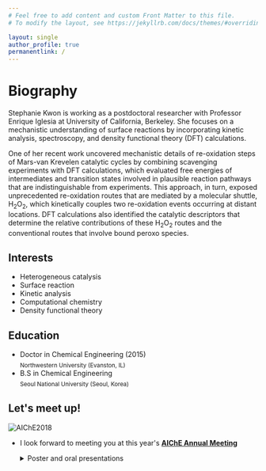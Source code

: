 ```yaml
---
# Feel free to add content and custom Front Matter to this file.
# To modify the layout, see https://jekyllrb.com/docs/themes/#overriding-theme-defaults

layout: single
author_profile: true
permanentlink: /
---
```


<p align="center">
  <!-- <img src="http://static.pokemonpets.com/images/monsters-images-300-300/18050-Shiny-Alolan-Diglett.png"> -->
  <!-- <img src="http://www.iec.northwestern.edu/images/People/stephanie_sm.jpg"> -->
</p>

# Biography
Stephanie Kwon is working as a postdoctoral researcher with Professor Enrique Iglesia at University of California, Berkeley. She focuses on a mechanistic understanding of surface reactions by incorporating kinetic analysis, spectroscopy, and density functional theory (DFT) calculations. 

One of her recent work uncovered mechanistic details of re-oxidation steps of Mars-van Krevelen catalytic cycles by combining scavenging experiments with DFT calculations, which evaluated free energies of intermediates and transition states involved in plausible reaction pathways that are indistinguishable from experiments. This approach, in turn, exposed unprecedented re-oxidation routes that are mediated by a molecular shuttle, H<sub>2</sub>O<sub>2</sub>, which kinetically couples two re-oxidation events occurring at distant locations. DFT calculations also identified the catalytic descriptors that determine the relative contributions of these H<sub>2</sub>O<sub>2</sub> routes and the conventional routes that involve bound peroxo species.


## Interests
* Heterogeneous catalysis
* Surface reaction
* Kinetic analysis 
* Computational chemistry
* Density functional theory 


## Education
* Doctor in Chemical Engineering (2015) <br>
<sub>Northwestern University (Evanston, IL)</sub>
* B.S in Chemical Engineering<br>
<sub>Seoul National University (Seoul, Korea)</sub>


## Let's meet up!
<img src="https://www.aiche.org/sites/default/files/styles/aiche_content_scaled/public/images/conference/logo/2018_annual_logo_web.png?itok=D6g3QcEe" 
    alt="AIChE2018">

* I look forward to meeting you at this year's [**AIChE Annual Meeting**](https://aiche.confex.com/aiche/2018/meetingapp.cgi/Person/191794)
    &nbsp;&nbsp;&nbsp;&nbsp;&nbsp;&nbsp;
    <details>
        <summary>Poster and oral presentations</summary>
        <p>
          <font color="#5A6372">1. Nature of Active O2-Derived Species in Selective Oxidation Catalysis
          <br></font>
          &nbsp;&nbsp;&nbsp;&nbsp; * <strong>Sunday, October 28, 2018  01:00 PM - 03:30 PM</strong> 
          <br>
          &nbsp;&nbsp;&nbsp;&nbsp; <font color="#5A6372">* David L. Lawrence Convention Center - Exhibit Hall B
          <br></font>
        </p>

        <p>
          <font color="#5A6372">2. Mechanistic Details of Formic Acid Dehydration on TiO2 and ZrO2 Catalysts
          <br></font>
          &nbsp;&nbsp;&nbsp;&nbsp; * <strong >Wednesday, October 31, 2018  09:30 AM - 09:48 AM</strong>
          <br>
          &nbsp;&nbsp;&nbsp;&nbsp; <font color="#5A6372">* David L. Lawrence Convention Center - 403
          <br></font>
        </p>

        <p>
          <font color="#5A6372">3. Descriptors for Reactivity and Selectivity of Dioxygen Activation Routes on Metal Oxides
          <br></font>
          &nbsp;&nbsp;&nbsp;&nbsp; * <strong>Thursday, November 01, 2018  08:36 AM - 08:54 AM</strong>
          <br>
          &nbsp;&nbsp;&nbsp;&nbsp; <font color="#5A6372">* David L. Lawrence Convention Center - 401
          <br></font>
        </p>
    </details>
    <br>